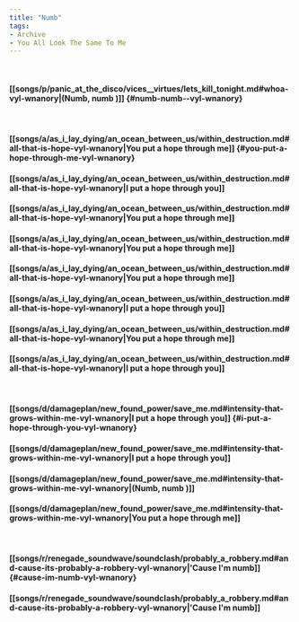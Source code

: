 ```yaml
---
title: "Numb"
tags:
- Archive
- You All Look The Same To Me
---
```

&nbsp;
#### [[songs/p/panic_at_the_disco/vices__virtues/lets_kill_tonight.md#whoa-vyl-wnanory|(Numb, numb )]] {#numb-numb--vyl-wnanory}
&nbsp;
#### [[songs/a/as_i_lay_dying/an_ocean_between_us/within_destruction.md#all-that-is-hope-vyl-wnanory|You put a hope through me]] {#you-put-a-hope-through-me-vyl-wnanory}
#### [[songs/a/as_i_lay_dying/an_ocean_between_us/within_destruction.md#all-that-is-hope-vyl-wnanory|I put a hope through you]]
#### [[songs/a/as_i_lay_dying/an_ocean_between_us/within_destruction.md#all-that-is-hope-vyl-wnanory|You put a hope through me]]
#### [[songs/a/as_i_lay_dying/an_ocean_between_us/within_destruction.md#all-that-is-hope-vyl-wnanory|You put a hope through me]]
#### [[songs/a/as_i_lay_dying/an_ocean_between_us/within_destruction.md#all-that-is-hope-vyl-wnanory|You put a hope through me]]
#### [[songs/a/as_i_lay_dying/an_ocean_between_us/within_destruction.md#all-that-is-hope-vyl-wnanory|I put a hope through you]]
#### [[songs/a/as_i_lay_dying/an_ocean_between_us/within_destruction.md#all-that-is-hope-vyl-wnanory|You put a hope through me]]
#### [[songs/a/as_i_lay_dying/an_ocean_between_us/within_destruction.md#all-that-is-hope-vyl-wnanory|I put a hope through you]]
&nbsp;
#### [[songs/d/damageplan/new_found_power/save_me.md#intensity-that-grows-within-me-vyl-wnanory|I put a hope through you]] {#i-put-a-hope-through-you-vyl-wnanory}
#### [[songs/d/damageplan/new_found_power/save_me.md#intensity-that-grows-within-me-vyl-wnanory|I put a hope through you]]
#### [[songs/d/damageplan/new_found_power/save_me.md#intensity-that-grows-within-me-vyl-wnanory|(Numb, numb )]]
#### [[songs/d/damageplan/new_found_power/save_me.md#intensity-that-grows-within-me-vyl-wnanory|You put a hope through me]]
&nbsp;
#### [[songs/r/renegade_soundwave/soundclash/probably_a_robbery.md#and-cause-its-probably-a-robbery-vyl-wnanory|'Cause I'm numb]] {#cause-im-numb-vyl-wnanory}
#### [[songs/r/renegade_soundwave/soundclash/probably_a_robbery.md#and-cause-its-probably-a-robbery-vyl-wnanory|'Cause I'm numb]]
